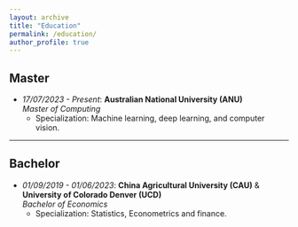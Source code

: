 ```yaml
---
layout: archive
title: "Education"
permalink: /education/
author_profile: true
---
```



<style>
a:link {
  text-decoration: none;
}

a:visited {
  text-decoration: none;
}

a:hover {
  text-decoration: underline;
}

a:active {
  text-decoration: underline;
}
</style>

<h2>Master</h2>

* *17/07/2023 - Present*: **Australian National University (ANU)**  
  *Master of Computing*  
  - Specialization: Machine learning, deep learning, and computer vision.

---

<h2>Bachelor</h2>

* *01/09/2019 - 01/06/2023*: **China Agricultural University (CAU)** & **University of Colorado Denver (UCD)**  
  *Bachelor of Economics*  
  - Specialization: Statistics, Econometrics and finance.  

